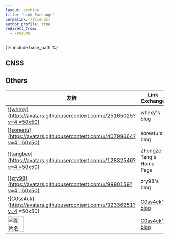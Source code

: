 ```yaml
---
layout: archive
title: "Link Exchange"
permalink: /friends/
author_profile: true
redirect_from:
  - /resume
---
```


{% include base_path %}

## CNSS


## Others
| 友链 | Link Exchange |
| -------- | -------- |
| [![whexy](https://avatars.githubusercontent.com/u/25165025?v=4 =50x50)](https://www.whexy.com/) | whexy's blog |
| [![soreatu](https://avatars.githubusercontent.com/u/40799664?v=4 =50x50)](https://blog.soreatu.com/) | soreatu's blog |
| [![tangbao](https://avatars.githubusercontent.com/u/12832546?v=4 =50x50)](https://www.tangbao.me/) | Zhongze Tang's Home Page |
| [![zry98](https://avatars.githubusercontent.com/u/9990159?v=4 =50x50)](https://zry.io/) | zry98's blog |
| ![C0ss4ck](https://avatars.githubusercontent.com/u/32336251?v=4 =50x50) | [C0ss4ck's blog](http://120.79.211.91/) |
| <img src="https://avatars.githubusercontent.com/u/32336251?v=4" width = "50" height = "50" alt="图片名称" align=center /> | [C0ss4ck's blog](http://120.79.211.91/) |
